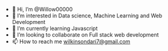 - 👋 Hi, I’m @Willow00000
- 👀 I’m interested in Data science, Machine Learning and Web Development
- 🌱 I’m currently learning Javascript
- 💞️ I’m looking to collaborate on Full stack web development
- 📫 How to reach me wilkinsondari7@gmail.com

<!---
Willow00000/Willow00000 is a ✨ special ✨ repository because its `README.md` (this file) appears on your GitHub profile.
You can click the Preview link to take a look at your changes.
--->
